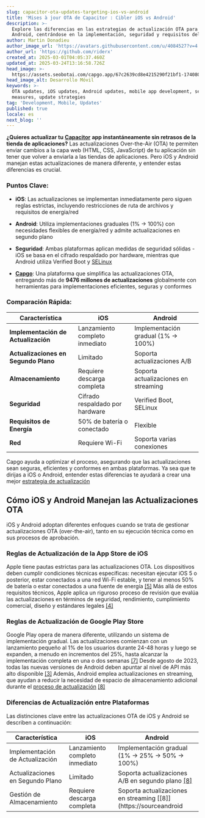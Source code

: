 ```yaml
---
slug: capacitor-ota-updates-targeting-ios-vs-android
title: 'Mises à jour OTA de Capacitor : Cibler iOS vs Android'
description: >-
  Explore las diferencias en las estrategias de actualización OTA para iOS y
  Android, centrándose en la implementación, seguridad y requisitos del usuario.
author: Martin Donadieu
author_image_url: 'https://avatars.githubusercontent.com/u/4084527?v=4'
author_url: 'https://github.com/riderx'
created_at: 2025-03-01T04:05:37.460Z
updated_at: 2025-03-24T13:16:58.726Z
head_image: >-
  https://assets.seobotai.com/capgo.app/67c2639cd8e4215290f21bf1-1740801998811.jpg
head_image_alt: Desarrollo Móvil
keywords: >-
  OTA updates, iOS updates, Android updates, mobile app development, security
  measures, update strategies
tag: 'Development, Mobile, Updates'
published: true
locale: es
next_blog: ''
---
```


**¿Quieres actualizar tu** [**Capacitor**](https://capacitorjscom/) **app instantáneamente sin retrasos de la tienda de aplicaciones?** Las actualizaciones Over-the-Air (OTA) te permiten enviar cambios a la capa web (HTML, CSS, JavaScript) de tu aplicación sin tener que volver a enviarla a las tiendas de aplicaciones. Pero iOS y Android manejan estas actualizaciones de manera diferente, y entender estas diferencias es crucial.

### Puntos Clave:

-   **iOS**: Las actualizaciones se implementan inmediatamente pero siguen reglas estrictas, incluyendo restricciones de ruta de archivos y requisitos de energía/red
    
-   **Android**: Utiliza implementaciones graduales (1% → 100%) con necesidades flexibles de energía/red y admite actualizaciones en segundo plano
    
-   **Seguridad**: Ambas plataformas aplican medidas de seguridad sólidas - iOS se basa en el cifrado respaldado por hardware, mientras que Android utiliza Verified Boot y [SELinux](https://enwikipediaorg/wiki/Security-Enhanced_Linux)
    
-   [**Capgo**](https://capgoapp/): Una plataforma que simplifica las actualizaciones OTA, entregando más de **9476 millones de actualizaciones** globalmente con herramientas para implementaciones eficientes, seguras y conformes
    

### Comparación Rápida:

| Característica | iOS | Android |
| --- | --- | --- |
| **Implementación de Actualización** | Lanzamiento completo inmediato | Implementación gradual (1% → 100%) |
| **Actualizaciones en Segundo Plano** | Limitado | Soporta actualizaciones A/B |
| **Almacenamiento** | Requiere descarga completa | Soporta actualizaciones en streaming |
| **Seguridad** | Cifrado respaldado por hardware | Verified Boot, SELinux |
| **Requisitos de Energía** | 50% de batería o conectado | Flexible |
| **Red** | Requiere Wi-Fi | Soporta varias conexiones |

Capgo ayuda a optimizar el proceso, asegurando que las actualizaciones sean seguras, eficientes y conformes en ambas plataformas. Ya sea que te dirijas a iOS o Android, entender estas diferencias te ayudará a crear una mejor [estrategia de actualización](https://capgoapp/docs/plugin/cloud-mode/hybrid-update)

## Cómo iOS y Android Manejan las Actualizaciones OTA

iOS y Android adoptan diferentes enfoques cuando se trata de gestionar actualizaciones OTA (over-the-air), tanto en su ejecución técnica como en sus procesos de aprobación.

### Reglas de Actualización de la App Store de iOS

Apple tiene pautas estrictas para las actualizaciones OTA. Los dispositivos deben cumplir condiciones técnicas específicas: necesitan ejecutar iOS 5 o posterior, estar conectados a una red Wi-Fi estable, y tener al menos 50% de batería o estar conectados a una fuente de energía [\[5\]](https://osxdailycom/2011/11/10/ios-ota-update-not-working-fix/) Más allá de estos requisitos técnicos, Apple aplica un riguroso proceso de revisión que evalúa las actualizaciones en términos de seguridad, rendimiento, cumplimiento comercial, diseño y estándares legales [\[4\]](https://developerapplecom/app-store/review/guidelines/)

### Reglas de Actualización de Google Play Store

Google Play opera de manera diferente, utilizando un sistema de implementación gradual. Las actualizaciones comienzan con un lanzamiento pequeño al 1% de los usuarios durante 24-48 horas y luego se expanden, a menudo en incrementos del 25%, hasta alcanzar la implementación completa en una o dos semanas [\[7\]](https://wwwphonearenacom/news/Google-engineer-Dan-Morrill-talks-about-Android-OTA-updates-and-why-you-need-to-be-patient_id49573) Desde agosto de 2023, todas las nuevas versiones de Android deben apuntar al nivel de API más alto disponible [\[3\]](https://applandeocom/blog/upcoming-google-play-a-appstore-updates-how-will-they-affect-your-mobile-app/) Además, Android emplea actualizaciones en streaming, que ayudan a reducir la necesidad de espacio de almacenamiento adicional durante el [proceso de actualización](https://capgoapp/docs/plugin/cloud-mode/manual-update/) [\[8\]](https://sourceandroidcom/docs/core/ota/ab)

### Diferencias de Actualización entre Plataformas

Las distinciones clave entre las actualizaciones OTA de iOS y Android se describen a continuación:

| Característica | iOS | Android |
| --- | --- | --- |
| Implementación de Actualización | Lanzamiento completo inmediato | Implementación gradual (1% → 25% → 50% → 100%) |
| Actualizaciones en Segundo Plano | Limitado | Soporta actualizaciones A/B en segundo plano [\[8\]](https://sourceandroidcom/docs/core/ota/ab) |
| Gestión de Almacenamiento | Requiere descarga completa | Soporta actualizaciones en streaming [\[8\]](https://sourceandroid